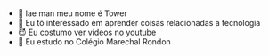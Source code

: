 # 
- 👋 Iae man meu nome é Tower
- 👀 Eu tô interessado em aprender coisas relacionadas a tecnologia
- :smiling_imp: Eu costumo ver vídeos no youtube
- :speech_balloon: Eu estudo no Colégio Marechal Rondon
<!---
tower/gabriel é um aluno que está em busca de novas experiências com a internet num geral
<!---
